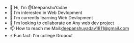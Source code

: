 - 👋 Hi, I’m @DeepanshuYadav
- 👀 I’m interested in Web Devlopment
- 🌱 I’m currently learning Web Devlopment
- 💞️ I’m looking to collaborate on Any web dev project 
- 📫 How to reach me Mail:deepanshuyadav1811@gmail.com  
- ⚡ Fun fact: I'm college Dropout

<!---
Deepanshuyadav05/Deepanshuyadav05 is a ✨ special ✨ repository because its `README.md` (this file) appears on your GitHub profile.
You can click the Preview link to take a look at your changes.
--->
